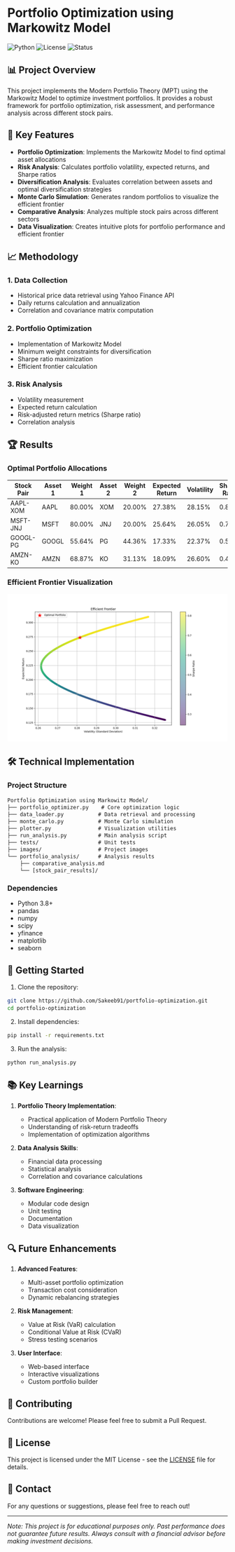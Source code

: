# Portfolio Optimization using Markowitz Model

![Python](https://img.shields.io/badge/Python-3.8%2B-blue)
![License](https://img.shields.io/badge/License-MIT-green)
![Status](https://img.shields.io/badge/Status-Complete-success)

## 📊 Project Overview

This project implements the Modern Portfolio Theory (MPT) using the Markowitz Model to optimize investment portfolios. It provides a robust framework for portfolio optimization, risk assessment, and performance analysis across different stock pairs.

## 🎯 Key Features

- **Portfolio Optimization**: Implements the Markowitz Model to find optimal asset allocations
- **Risk Analysis**: Calculates portfolio volatility, expected returns, and Sharpe ratios
- **Diversification Analysis**: Evaluates correlation between assets and optimal diversification strategies
- **Monte Carlo Simulation**: Generates random portfolios to visualize the efficient frontier
- **Comparative Analysis**: Analyzes multiple stock pairs across different sectors
- **Data Visualization**: Creates intuitive plots for portfolio performance and efficient frontier

## 📈 Methodology

### 1. Data Collection
- Historical price data retrieval using Yahoo Finance API
- Daily returns calculation and annualization
- Correlation and covariance matrix computation

### 2. Portfolio Optimization
- Implementation of Markowitz Model
- Minimum weight constraints for diversification
- Sharpe ratio maximization
- Efficient frontier calculation

### 3. Risk Analysis
- Volatility measurement
- Expected return calculation
- Risk-adjusted return metrics (Sharpe ratio)
- Correlation analysis

## 🏆 Results

### Optimal Portfolio Allocations

| Stock Pair | Asset 1 | Weight 1 | Asset 2 | Weight 2 | Expected Return | Volatility | Sharpe Ratio |
|------------|---------|----------|---------|----------|-----------------|------------|--------------|
| AAPL-XOM   | AAPL    | 80.00%   | XOM     | 20.00%   | 27.38%         | 28.15%     | 0.80         |
| MSFT-JNJ   | MSFT    | 80.00%   | JNJ     | 20.00%   | 25.64%         | 26.05%     | 0.79         |
| GOOGL-PG   | GOOGL   | 55.64%   | PG      | 44.36%   | 17.33%         | 22.37%     | 0.55         |
| AMZN-KO    | AMZN    | 68.87%   | KO      | 31.13%   | 18.09%         | 26.60%     | 0.49         |

### Efficient Frontier Visualization
![Efficient Frontier](images/efficient_frontier.png)

## 🛠️ Technical Implementation

### Project Structure
```
Portfolio Optimization using Markowitz Model/
├── portfolio_optimizer.py    # Core optimization logic
├── data_loader.py           # Data retrieval and processing
├── monte_carlo.py           # Monte Carlo simulation
├── plotter.py               # Visualization utilities
├── run_analysis.py          # Main analysis script
├── tests/                   # Unit tests
├── images/                  # Project images
└── portfolio_analysis/      # Analysis results
    ├── comparative_analysis.md
    └── [stock_pair_results]/
```

### Dependencies
- Python 3.8+
- pandas
- numpy
- scipy
- yfinance
- matplotlib
- seaborn

## 🚀 Getting Started

1. Clone the repository:
```bash
git clone https://github.com/Sakeeb91/portfolio-optimization.git
cd portfolio-optimization
```

2. Install dependencies:
```bash
pip install -r requirements.txt
```

3. Run the analysis:
```bash
python run_analysis.py
```

## 📚 Key Learnings

1. **Portfolio Theory Implementation**:
   - Practical application of Modern Portfolio Theory
   - Understanding of risk-return tradeoffs
   - Implementation of optimization algorithms

2. **Data Analysis Skills**:
   - Financial data processing
   - Statistical analysis
   - Correlation and covariance calculations

3. **Software Engineering**:
   - Modular code design
   - Unit testing
   - Documentation
   - Data visualization

## 🔍 Future Enhancements

1. **Advanced Features**:
   - Multi-asset portfolio optimization
   - Transaction cost consideration
   - Dynamic rebalancing strategies

2. **Risk Management**:
   - Value at Risk (VaR) calculation
   - Conditional Value at Risk (CVaR)
   - Stress testing scenarios

3. **User Interface**:
   - Web-based interface
   - Interactive visualizations
   - Custom portfolio builder

## 🤝 Contributing

Contributions are welcome! Please feel free to submit a Pull Request.

## 📄 License

This project is licensed under the MIT License - see the [LICENSE](LICENSE) file for details.

## 📧 Contact

For any questions or suggestions, please feel free to reach out!

---

*Note: This project is for educational purposes only. Past performance does not guarantee future results. Always consult with a financial advisor before making investment decisions.* 